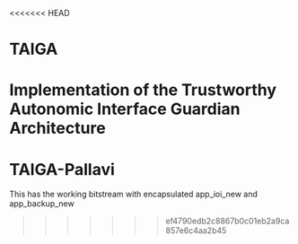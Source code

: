 <<<<<<< HEAD
# TAIGA
Implementation of the Trustworthy Autonomic Interface Guardian Architecture
=======
# TAIGA-Pallavi

This has the working bitstream with encapsulated app_ioi_new and app_backup_new
>>>>>>> ef4790edb2c8867b0c01eb2a9ca857e6c4aa2b45

